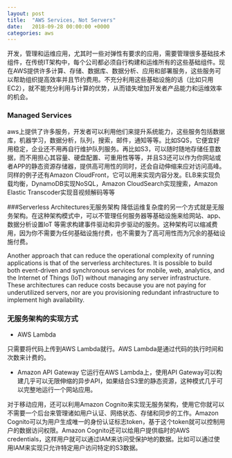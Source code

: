 ```yaml
---
layout: post
title:  "AWS Services, Not Servers"
date:   2018-09-28 00:00:00 +0000
categories: aws
---
```


开发，管理和运维应用，尤其时一些对弹性有要求的应用，需要管理很多基础技术组件，在传统IT架构中，每个公司都必须自行构建和运维所有的这些基础组件。现在AWS提供许多计算、存储、数据库、数据分析、应用和部署服务，这些服务可以帮助组织提高效率并且节约费用。不充分利用这些基础设施的话（比如只用EC2），就不能充分利用与计算的优势，从而错失增加开发者产品能力和运维效率的机会。


### Managed Services
aws上提供了许多服务，开发者可以利用他们来提升系统能力，这些服务包括数据库，机器学习，数据分析，队列，搜索，邮件，通知等等。比如SQS，它便宜好用稳定，企业还不用再自行维护队列服务。再比如S3，可以随时随地存储任意数据，而不用担心其容量、硬盘配置、可重用性等等，并且S3还可以作为你网站或者APP的静态资源存储器，提供高可用性的同时，还会自动伸缩来应对访问高峰。同样的例子还有Amazon CloudFront，它可以用来实现内容分发。ELB来实现负载均衡，DynamoDB实现NoSQL，Amazon CloudSearch实现搜索，Amazon Elastic Transcoder实现音视频解码等等


###Serverless Architectures无服务架构
降低运维复杂度的另一个方式就是无服务架构。在这种架构模式中，可以不管理任何服务器等基础设施来给网站、app、数据分析设置IoT
等需求构建事件驱动和异步驱动的服务。这种架构可以缩减费用，因为你不需要为任何基础设施付费，也不需要为了高可用性而为冗余的基础设施付费。


Another approach that can reduce the operational complexity of running applications is that of the serverless architectures. It is possible to build both event-driven and synchronous services for mobile, web, analytics, and the Internet of Things (IoT) without managing any server infrastructure. These architectures can reduce costs because you are not paying for underutilized servers, nor are you provisioning redundant infrastructure to implement high availability.

### 无服务架构的实现方式

- AWS Lambda

只需要将代码上传到AWS Lambda就行。AWS Lambda是通过代码的执行时间和次数来计费的。

- Amazon API Gateway
它运行在AWS Lambda上，使用API Gateway可以构建几乎可以无限伸缩的异步API，如果结合S3里的静态资源，这种模式几乎可以完整地运行一个网站应用。


对于移动应用，还可以利用Amazon Cognito来实现无服务架构，使用它你就可以不需要一个后台来管理诸如用户认证、网络状态、存储和同步的工作。Amazon Cognito可以为用户生成唯一的身份认证标志token，基于这个token就可以控制用户的数据访问权限。Amazon Cognito还可以给用户提供临时的AWS credentials，这样用户就可以通过IAM来访问受保护地的数据。比如可以通过使用IAM来实现只允许特定用户访问特定的S3数据。